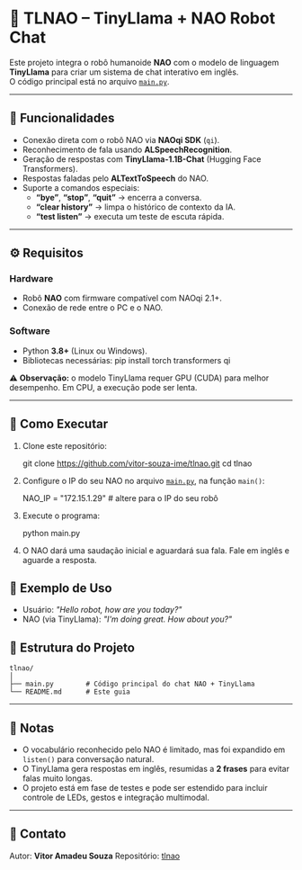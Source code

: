 # 🤖 TLNAO – TinyLlama + NAO Robot Chat

Este projeto integra o robô humanoide **NAO** com o modelo de linguagem **TinyLlama** para criar um sistema de chat interativo em inglês.  
O código principal está no arquivo [`main.py`](main.py).

---

## 📌 Funcionalidades

- Conexão direta com o robô NAO via **NAOqi SDK** (`qi`).
- Reconhecimento de fala usando **ALSpeechRecognition**.
- Geração de respostas com **TinyLlama-1.1B-Chat** (Hugging Face Transformers).
- Respostas faladas pelo **ALTextToSpeech** do NAO.
- Suporte a comandos especiais:
  - **“bye”**, **“stop”**, **“quit”** → encerra a conversa.
  - **“clear history”** → limpa o histórico de contexto da IA.
  - **“test listen”** → executa um teste de escuta rápida.

---

## ⚙️ Requisitos

### Hardware
- Robô **NAO** com firmware compatível com NAOqi 2.1+.
- Conexão de rede entre o PC e o NAO.

### Software
- Python **3.8+** (Linux ou Windows).
- Bibliotecas necessárias:
  pip install torch transformers qi

⚠️ **Observação:** o modelo TinyLlama requer GPU (CUDA) para melhor desempenho. Em CPU, a execução pode ser lenta.

---

## 🚀 Como Executar

1. Clone este repositório:

   git clone https://github.com/vitor-souza-ime/tlnao.git
   cd tlnao

2. Configure o IP do seu NAO no arquivo [`main.py`](main.py), na função `main()`:

   NAO_IP = "172.15.1.29"  # altere para o IP do seu robô

3. Execute o programa:

   python main.py

4. O NAO dará uma saudação inicial e aguardará sua fala.
   Fale em inglês e aguarde a resposta.

## 🧪 Exemplo de Uso

* Usuário: *"Hello robot, how are you today?"*
* NAO (via TinyLlama): *"I'm doing great. How about you?"*

## 📂 Estrutura do Projeto

```
tlnao/
│
├── main.py        # Código principal do chat NAO + TinyLlama
└── README.md      # Este guia
```

---

## 📝 Notas

* O vocabulário reconhecido pelo NAO é limitado, mas foi expandido em `listen()` para conversação natural.
* O TinyLlama gera respostas em inglês, resumidas a **2 frases** para evitar falas muito longas.
* O projeto está em fase de testes e pode ser estendido para incluir controle de LEDs, gestos e integração multimodal.

---

## 📧 Contato

Autor: **Vitor Amadeu Souza**
Repositório: [tlnao](https://github.com/vitor-souza-ime/tlnao)
